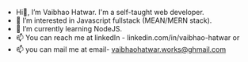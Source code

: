 - Hi👋, I’m Vaibhao Hatwar. I'm a self-taught web developer.
- 👀 I’m interested in Javascript fullstack (MEAN/MERN stack).
- 🌱 I’m currently learning NodeJS.
- 📫 You can reach me at linkedIn - linkedin.com/in/vaibhao-hatwar or
- 📫 you can mail me at email- vaibhaohatwar.works@ghmail.com


<!---
VaibhaoHatwar/VaibhaoHatwar is a ✨ special ✨ repository because its `README.md` (this file) appears on your GitHub profile.
You can click the Preview link to take a look at your changes.
--->
